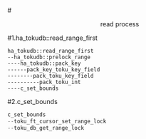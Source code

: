#<center>read process</center>

#1.ha_tokudb::read_range_first

```
ha_tokudb::read_range_first
--ha_tokudb::prelock_range
----ha_tokudb::pack_key
------pack_key_toku_key_field
--------pack_toku_key_field
----------pack_toku_int
----c_set_bounds
```

#2.c_set_bounds

```cpp
c_set_bounds
--toku_ft_cursor_set_range_lock
--toku_db_get_range_lock
```